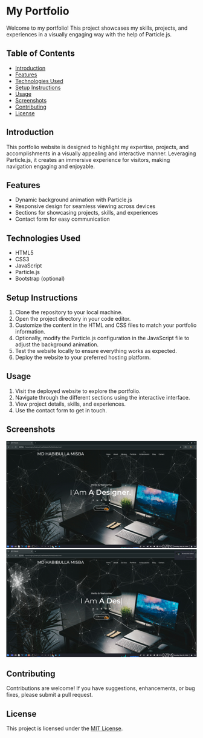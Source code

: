 # My Portfolio

Welcome to my portfolio! This project showcases my skills, projects, and experiences in a visually engaging way with the help of Particle.js.

## Table of Contents

- [Introduction](#introduction)
- [Features](#features)
- [Technologies Used](#technologies-used)
- [Setup Instructions](#setup-instructions)
- [Usage](#usage)
- [Screenshots](#screenshots)
- [Contributing](#contributing)
- [License](#license)

## Introduction

This portfolio website is designed to highlight my expertise, projects, and accomplishments in a visually appealing and interactive manner. Leveraging Particle.js, it creates an immersive experience for visitors, making navigation engaging and enjoyable.

## Features

- Dynamic background animation with Particle.js
- Responsive design for seamless viewing across devices
- Sections for showcasing projects, skills, and experiences
- Contact form for easy communication

## Technologies Used

- HTML5
- CSS3
- JavaScript
- Particle.js
- Bootstrap (optional)

## Setup Instructions

1. Clone the repository to your local machine.
2. Open the project directory in your code editor.
3. Customize the content in the HTML and CSS files to match your portfolio information.
4. Optionally, modify the Particle.js configuration in the JavaScript file to adjust the background animation.
5. Test the website locally to ensure everything works as expected.
6. Deploy the website to your preferred hosting platform.

## Usage

1. Visit the deployed website to explore the portfolio.
2. Navigate through the different sections using the interactive interface.
3. View project details, skills, and experiences.
4. Use the contact form to get in touch.

## Screenshots

![Screenshot 1](/images/Screenshot_2024-05-28_00_29_41.png)
![Screenshot 2](/images/Screenshot_2024-05-28_00_29_49.png)

## Contributing

Contributions are welcome! If you have suggestions, enhancements, or bug fixes, please submit a pull request.

## License

This project is licensed under the [MIT License](LICENSE).
